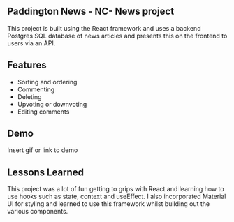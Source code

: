 
## Paddington News - NC- News project

This project is built using the React framework and uses a backend Postgres SQL database of news articles and presents this on the frontend to users via an API.


## Features

- Sorting and ordering
- Commenting
- Deleting
- Upvoting or downvoting
- Editing comments


## Demo

Insert gif or link to demo


## Lessons Learned

This project was a lot of fun getting to grips with React and learning how to use hooks such as state, context and useEffect. 
I also incorporated Material UI for styling and learned to use this framework whilst building out the various components.
